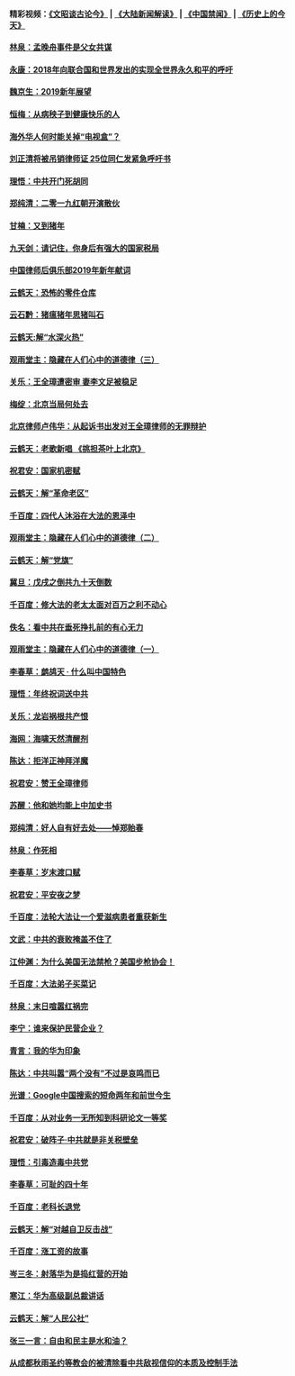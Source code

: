 #### 精彩视频：[《文昭谈古论今》](https://github.com/gfw-breaker/wenzhao/blob/master/README.md?t=01030630) | [《大陆新闻解读》](https://github.com/gfw-breaker/ntdtv-comedy/blob/master/README.md?t=01030630) | [《中国禁闻》](https://github.com/gfw-breaker/ntdtv-news/blob/master/README.md?t=01030630) | [《历史上的今天》](https://github.com/gfw-breaker/today-in-history/blob/master/README.md?t=01030630) 

#### [林泉：孟晚舟事件是父女共谋](../pages/nsc993/n10947780.md?t=01030630) 

#### [永康：2018年向联合国和世界发出的实现全世界永久和平的呼吁](../pages/nsc993/n10947756.md?t=01030630) 

#### [魏京生：2019新年展望](../pages/nsc993/n10947691.md?t=01030630) 

#### [恒梅：从病秧子到健康快乐的人](../pages/nsc993/n10947469.md?t=01030630) 

#### [海外华人何时能关掉“电视盒”？](../pages/nsc993/n10945406.md?t=01030630) 

#### [刘正清将被吊销律师证 25位同仁发紧急呼吁书](../pages/nsc993/n10944361.md?t=01030630) 

#### [理悟：中共开门死胡同](../pages/nsc993/n10944908.md?t=01030630) 

#### [郑纯清：二零一九红朝开演散伙](../pages/nsc993/n10944905.md?t=01030630) 

#### [甘楠：又到猪年](../pages/nsc993/n10944903.md?t=01030630) 

#### [九天剑：请记住，你身后有强大的国家税局](../pages/nsc993/n10944885.md?t=01030630) 

#### [中国律师后俱乐部2019年新年献词](../pages/nsc993/n10944348.md?t=01030630) 

#### [云鹤天：恐怖的零件仓库](../pages/nsc993/n10942847.md?t=01030630) 

#### [云石黔：猪瘟猪年思猪叫石](../pages/nsc993/n10943180.md?t=01030630) 

#### [云鹤天:解“水深火热”](../pages/nsc993/n10942828.md?t=01030630) 

#### [观雨堂主：隐藏在人们心中的道德律（三）](../pages/nsc993/n10941445.md?t=01030630) 

#### [关乐：王全璋遭密审 妻李文足被稳足](../pages/nsc993/n10941420.md?t=01030630) 

#### [梅绽：北京当局何处去](../pages/nsc993/n10941407.md?t=01030630) 

#### [北京律师卢伟华：从起诉书出发对王全璋律师的无罪辩护](../pages/nsc993/n10939303.md?t=01030630) 

#### [云鹤天：老歌新唱 《挑担茶叶上北京》](../pages/nsc993/n10937870.md?t=01030630) 

#### [祝君安：国家机密赋](../pages/nsc993/n10937863.md?t=01030630) 

#### [云鹤天：解“革命老区”](../pages/nsc993/n10937858.md?t=01030630) 

#### [千百度：四代人沐浴在大法的恩泽中](../pages/nsc993/n10937630.md?t=01030630) 

#### [观雨堂主：隐藏在人们心中的道德律（二）](../pages/nsc993/n10937219.md?t=01030630) 

#### [云鹤天：解“党旗”](../pages/nsc993/n10937211.md?t=01030630) 

#### [冀旦：戊戌之倒共九十天倒数](../pages/nsc993/n10937168.md?t=01030630) 

#### [千百度：修大法的老太太面对百万之利不动心](../pages/nsc993/n10934913.md?t=01030630) 

#### [佚名：看中共在垂死挣扎前的有心无力](../pages/nsc993/n10934707.md?t=01030630) 

#### [观雨堂主：隐藏在人们心中的道德律（一）](../pages/nsc993/n10934699.md?t=01030630) 

#### [李春草：鹧鸪天 ‧ 什么叫中国特色](../pages/nsc993/n10934694.md?t=01030630) 

#### [理悟：年终祝词送中共](../pages/nsc993/n10933269.md?t=01030630) 

#### [关乐：龙岩祸根共产恨](../pages/nsc993/n10933253.md?t=01030630) 

#### [海网：海啸天然清醒剂](../pages/nsc993/n10933251.md?t=01030630) 

#### [陈达：拒洋正神拜洋魔](../pages/nsc993/n10933235.md?t=01030630) 

#### [祝君安：赞王全璋律师](../pages/nsc993/n10933273.md?t=01030630) 

#### [苏醒：他和她均能上中加史书](../pages/nsc993/n10933262.md?t=01030630) 

#### [郑纯清：好人自有好去处——悼郑贻春](../pages/nsc993/n10933256.md?t=01030630) 

#### [林泉：作死相](../pages/nsc993/n10933248.md?t=01030630) 

#### [李春草：岁末渡口赋](../pages/nsc993/n10933243.md?t=01030630) 

#### [祝君安：平安夜之梦](../pages/nsc993/n10931089.md?t=01030630) 

#### [千百度：法轮大法让一个爱滋病患者重获新生](../pages/nsc993/n10931128.md?t=01030630) 

#### [文武：中共的衰败掩盖不住了](../pages/nsc993/n10931085.md?t=01030630) 

#### [江仲渊：为什么美国无法禁枪？美国步枪协会！](../pages/nsc993/n10931078.md?t=01030630) 

#### [千百度：大法弟子买菜记](../pages/nsc993/n10929626.md?t=01030630) 

#### [林泉：末日喧嚣红祸完](../pages/nsc993/n10929158.md?t=01030630) 

#### [李宁：谁来保护民营企业？](../pages/nsc993/n10929049.md?t=01030630) 

#### [青言：我的华为印象](../pages/nsc993/n10927223.md?t=01030630) 

#### [陈达：中共叫嚣“两个没有”不过是哀鸣而已](../pages/nsc993/n10927213.md?t=01030630) 

#### [光谱：Google中国搜索的短命两年和前世今生](../pages/nsc993/n10927202.md?t=01030630) 

#### [千百度：从对业务一无所知到科研论文一等奖](../pages/nsc993/n10924400.md?t=01030630) 

#### [祝君安：破阵子‧中共就是非关税壁垒](../pages/nsc993/n10924033.md?t=01030630) 

#### [理悟：引毒造毒中共党](../pages/nsc993/n10922164.md?t=01030630) 

#### [李春草：可耻的四十年](../pages/nsc993/n10922095.md?t=01030630) 

#### [千百度：老科长退党](../pages/nsc993/n10922047.md?t=01030630) 

#### [云鹤天：解“对越自卫反击战”](../pages/nsc993/n10921340.md?t=01030630) 

#### [千百度：涨工资的故事](../pages/nsc993/n10919446.md?t=01030630) 

#### [岑三冬：射落华为是捣红营的开始](../pages/nsc993/n10919253.md?t=01030630) 

#### [寒江：华为高级副总裁讲话](../pages/nsc993/n10919239.md?t=01030630) 

#### [云鹤天：解“人民公社”](../pages/nsc993/n10917506.md?t=01030630) 

#### [张三一言：自由和民主是水和油？](../pages/nsc993/n10917501.md?t=01030630) 

#### [从成都秋雨圣约等教会的被清除看中共敌视信仰的本质及控制手法](../pages/nsc993/n10917309.md?t=01030630) 

